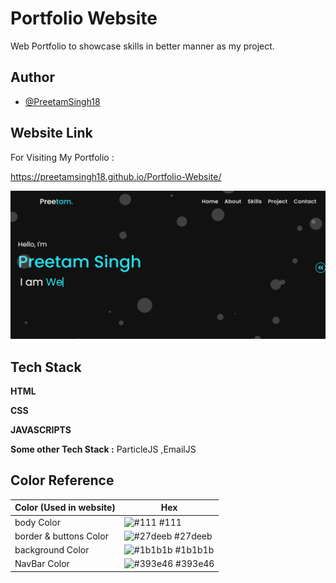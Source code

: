 
# Portfolio Website

Web Portfolio to showcase skills in better manner as my project.



## Author

- [@PreetamSingh18](https://github.com/PreetamSingh18)


  
## Website Link 

For Visiting My Portfolio :

https://preetamsingh18.github.io/Portfolio-Website/

 ![gif](https://github.com/PreetamSingh18/Portfolio-Website/blob/master/images/Portfoliogif%20(2).gif)
## Tech Stack

**HTML**

**CSS** 

**JAVASCRIPTS** 

**Some other Tech Stack :** ParticleJS ,EmailJS



  ## Color Reference

| Color (Used in website)            | Hex                                                                |
| ----------------- | ------------------------------------------------------------------ |
| body Color | ![#111](https://via.placeholder.com/20/111?text=+) #111 |
| border & buttons Color| ![#27deeb](https://via.placeholder.com/20/27deeb?text=+) #27deeb |
| background Color | ![#1b1b1b](https://via.placeholder.com/20/#1b1b1b?text=+) #1b1b1b |
| NavBar Color | ![#393e46](https://via.placeholder.com/20/#393e46?text=+) #393e46 |

